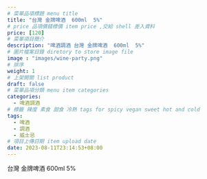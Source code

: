 ```yaml
---
# 菜單品項標題 menu title 
title: "台灣 金牌啤酒  600ml  5%"
# price 品項價錢標價 item price ,交給 shell 差入資料
price: [120] 
# 菜單項目簡介 
description: "啤酒調酒 台灣 金牌啤酒  600ml  5%"
# 圖片檔案目錄 diretory to store image file
image : "images/wine-party.png"
# 排序
weight: 1 
# 上架開關 list product 
draft: false
# 菜單品項分類 menu item categories 
categories:
  - 啤酒調酒 
# 標籤 辣度 素食 甜食 冷熱 tags for spicy vegan sweet hot and cold 
tags:
  - 啤酒
  - 調酒 
  - 威士忌
# 項目上傳日期 item upload date 
date: 2023-08-11T23:14:53+08:00
---
```


 台灣 金牌啤酒  600ml  5%
